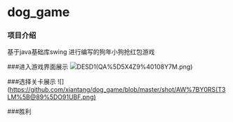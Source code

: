 # dog_game

### 项目介绍 
基于java基础库swing 进行编写的狗年小狗抢红包游戏

###进入游戏界面展示 
![](https://raw.githubusercontent.com/xiantang/dog_game/master/shot/%24)DESD1(QA%5D5X4Z9%40108Y7M.png) 

###选择关卡展示
![](https://github.com/xiantang/dog_game/blob/master/shot/AW%7BY0RS(T3LM%5B@89%5DO91UBF.png)

###胜利
